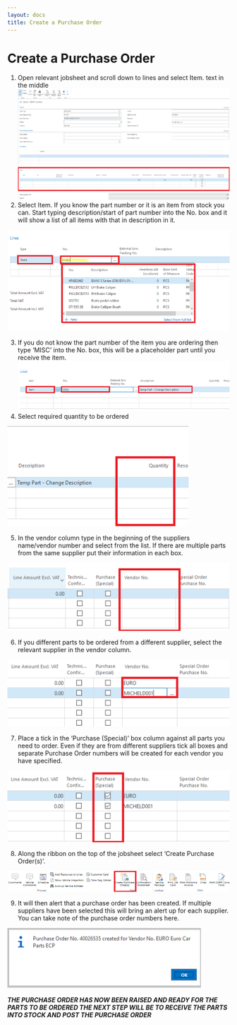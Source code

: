 ```yaml
---
layout: docs
title: Create a Purchase Order 
---
```


# Create a Purchase Order

1. Open relevant jobsheet and scroll down to lines and select Item.
text in the middle
  ![](media/garagehive-creating-a-purchase-order1.png)  
2. Select Item. If you know the part number or it is an item from stock you can. Start typing description/start of part number into the No. box and it will show a list of all items with that in description in it. 

 ![](media/garagehive-creating-a-purchase-order2.png)  

3. If you do not know the part number of the item you are ordering then type ‘MISC’ into the No. box, this will be a placeholder part until you receive the item. 
  ![](media/garagehive-creating-a-purchase-order3.png)  
4.	Select required quantity to be ordered 

 ![](media/garagehive-creating-a-purchase-order4.png) 

5.  In the vendor column type in the beginning of the suppliers name/vendor number and select from the list. If there are multiple parts from the same supplier put their information in each box.  

 ![](media/garagehive-creating-a-purchase-order5.png) 

6.  If you different parts to be ordered from a different supplier, select the relevant 
supplier in the vendor column. 

 ![](media/garagehive-creating-a-purchase-order6.png) 

7.  Place a tick in the  ‘Purchase (Special)’ box column against all parts you need to order. Even if they are from different suppliers tick all boxes and separate Purchase Order numbers will be created for each vendor you have specified. 

 ![](media/garagehive-creating-a-purchase-order7.png) 

8.	Along the ribbon on the top of the jobsheet select ‘Create Purchase Order(s)’. 

 ![](media/garagehive-creating-a-purchase-order8.png) 

9.  It will then alert that a purchase order has been created. If multiple suppliers have been selected this will bring an alert up for each supplier. You can take note of the purchase order numbers here. 

 ![](media/garagehive-creating-a-purchase-order9.png) 

***THE PURCHASE ORDER HAS NOW BEEN RAISED AND READY FOR THE PARTS TO BE ORDERED 
THE NEXT STEP WILL BE TO RECEIVE THE PARTS INTO STOCK AND POST THE PURCHASE ORDER***
